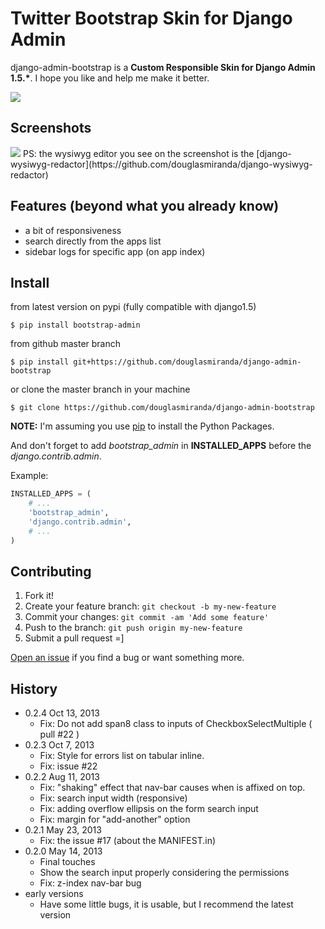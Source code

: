 # Twitter Bootstrap Skin for Django Admin 

django-admin-bootstrap is a __Custom Responsible Skin for Django Admin 1.5.*__. I hope you like and help me make it better.

<a href="https://crate.io/packages/bootstrap_admin/"><img src="https://pypip.in/d/bootstrap_admin/badge.png"></a>

## Screenshots

<img src="https://raw.github.com/douglasmiranda/django-admin-bootstrap/master/static/screenshot-github.jpg">
PS: the wysiwyg editor you see on the screenshot is the [django-wysiwyg-redactor](https://github.com/douglasmiranda/django-wysiwyg-redactor)

## Features (beyond what you already know)

* a bit of responsiveness
* search directly from the apps list
* sidebar logs for specific app (on app index)

## Install

from latest version on pypi (fully compatible with django1.5)
```shell
$ pip install bootstrap-admin
```

from github master branch
```shell
$ pip install git+https://github.com/douglasmiranda/django-admin-bootstrap
```

or clone the master branch in your machine
```shell
$ git clone https://github.com/douglasmiranda/django-admin-bootstrap
```
**NOTE:** I'm assuming you use [pip](http://www.pip-installer.org/) to install the Python Packages.

And don't forget to add *bootstrap_admin* in **INSTALLED_APPS** before the *django.contrib.admin*.

Example:
```python
INSTALLED_APPS = (
    # ...
    'bootstrap_admin',
    'django.contrib.admin',
    # ...
)
```

## Contributing

1. Fork it!
2. Create your feature branch: `git checkout -b my-new-feature`
3. Commit your changes: `git commit -am 'Add some feature'`
4. Push to the branch: `git push origin my-new-feature`
5. Submit a pull request =]

[Open an issue](https://github.com/douglasmiranda/django-admin-bootstrap/issues/new) if you find a bug or want something more.

## History

* 0.2.4 Oct 13, 2013
    * Fix: Do not add span8 class to inputs of CheckboxSelectMultiple ( pull #22 )
* 0.2.3 Oct 7, 2013
    * Fix: Style for errors list on tabular inline.
    * Fix: issue #22
* 0.2.2 Aug 11, 2013
    * Fix: "shaking" effect that nav-bar causes when is affixed on top.
    * Fix: search input width (responsive)
    * Fix: adding overflow ellipsis on the form search input
    * Fix: margin for "add-another" option
* 0.2.1 May 23, 2013
    * Fix: the issue #17 (about the MANIFEST.in)
* 0.2.0 May 14, 2013
    * Final touches
    * Show the search input properly considering the permissions
    * Fix: z-index nav-bar bug
* early versions
    * Have some little bugs, it is usable, but I recommend the latest version
